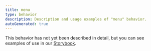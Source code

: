 ```yaml
---
title: menu
type: behavior
description: Description and usage examples of "menu" behavior.
autoGenerated: true
---
```


This behavior has not yet been described in detail, but you can see examples of use in our [Storybook](/storybook).